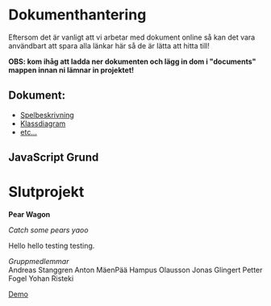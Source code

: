 # Dokumenthantering

Eftersom det är vanligt att vi arbetar med dokument online så kan det vara användbart att spara alla länkar här så de är lätta att hitta till!

**OBS: kom ihåg att ladda ner dokumenten och lägg in dom i "documents" mappen innan ni lämnar in projektet!**

## Dokument:

* [Spelbeskrivning](https://www.google.se)
* [Klassdiagram](https://www.google.se)
* [etc...](https://www.google.se)



## JavaScript Grund
# Slutprojekt

**Pear Wagon**

*Catch some pears yaoo*

Hello hello testing testing.

*Gruppmedlemmar*  
Andreas Stanggren
Anton MäenPää
Hampus Olausson
Jonas Glingert
Petter Fogel
Yohan Risteki


[Demo](NETLIFY?)